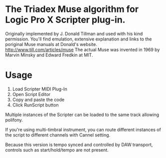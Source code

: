 # The Triadex Muse algorithm for Logic Pro X Scripter plug-in.

Originally implemented by J. Donald Tillman and used with his kind permission.
You'll find emulation, extensive explanation and links to the poriginal Muse manuals at Donald's website. http://www.till.com/articles/muse
The actual Muse was invented in 1969 by Marvin Minsky and Edward Fredkin at MIT.

# Usage
1. Load Scripter MIDI Plug-In
2. Open Script Editor
3. Copy and paste the code
4. Click RunScript button

Multiple instances of the Scripter can be loaded to the same track allowing polifony.

If you're using multi-timbral instrument, you can route different instances of the script to different
channels with Cannel setting.

Because this version is tempo synced and controlled by DAW transport, controls such as start/hold/tempo are not present. 
